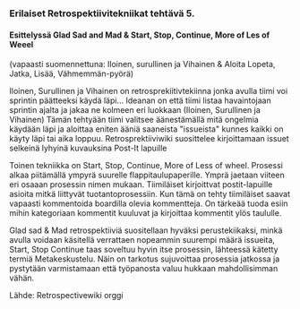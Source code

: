 ### Erilaiset Retrospektiivitekniikat tehtävä 5. 
#### Esittelyssä Glad Sad and Mad & Start, Stop, Continue, More of Les of Weeel 
(vapaasti suomennettuna: Iloinen, surullinen ja Vihainen & Aloita Lopeta, Jatka, Lisää, Vähmemmän-pyörä)

Iloinen, Surullinen ja Vihainen on retrosprekiitivtekiinna jonka avulla tiimi voi sprintin päätteeksi käydä läpi... Ideanan on että tiimi listaa havaintojaan sprintin ajalta ja jakaa ne kolmeen eri luokkaan (Iloinen, Surullinen ja Vihainen) Tämän tehtyään tiimi valitsee äänestämällä mitä ongelmia käydään läpi ja aloittaa eniten ääniä saaneista "issueista" kunnes kaikki on käyty läpi tai aika loppuu. 
Retrosprektiiviwiki suosittelee kirjoittamaan issuet selkeinä lyhyinä kuvauksina Post-It lapuille 

Toinen tekniikka on Start, Stop, Continue, More of Less of wheel. Prosessi alkaa piitämällä ympyrä suurelle flappitaulupaperille. Ymprä jaetaan viiteen eri osaaan prosessin nimen mukaan. Tiimiläiset kirjoittvat postit-lapuille asioita mitkä liittyvät tuotantoprosessiin. Kun tämä on tehty tiimiläiset saavat vapaasti kommentoida boardilla olevia kommentteja. On tärkeää tuoda esiin mihin kategoriaan kommentit kuuluvat ja kirjoittaa kommentit ylös taululle. 


Glad sad & Mad retrospektiiviä suositellaan hyväksi perustekiikaksi, minkä avulla voidaan käsitellä verrattaen nopeammin suurempi määrä issueita, Start, Stop Continue taas soveltuu hyvin itse prosessin, lähteessä kätetty termiä Metakeskustelu. Näin on tarkotus sujuvoittaa prosessia jatkossa ja pystytään varmistamaan että työpanosta valuu hukkaan mahdollisimman vähän. 

Lähde: Retrospectivewiki orggi 

